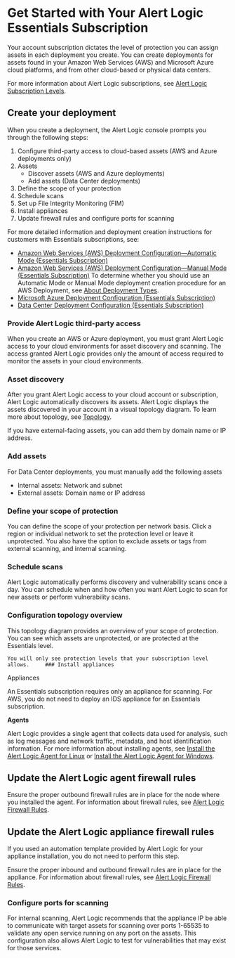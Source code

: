 # Get Started with Your Alert Logic Essentials Subscription

Your account subscription dictates the level of protection you can assign assets in each deployment you create. You can create deployments for assets found in your Amazon Web Services (AWS) and Microsoft Azure cloud platforms, and from other cloud-based or physical data centers.

For more information about Alert Logic subscriptions, see [Alert Logic Subscription Levels](subscription-levels.md).

## Create your deployment

When you create a deployment, the Alert Logic console prompts you through the following steps:

1. Configure   third-party access to cloud-based assets (AWS and Azure deployments only)
2. Assets
   * Discover assets (AWS and Azure deployments)
   * Add assets (Data Center deployments)
4. Define the scope of your protection
5. Schedule scans
6. Set up File Integrity Monitoring (FIM)
7. Install appliances
8. Update firewall rules and configure ports for scanning

For more detailed information and deployment creation instructions for customers with Essentials subscriptions, see:

* [Amazon Web Services (AWS) Deployment Configuration—Automatic Mode (Essentials Subscription)](../deploy/aws-auto-essentials.md#create-aws-auto-deployment)
* [Amazon Web Services (AWS) Deployment Configuration—Manual Mode (Essentials Subscription)](../deploy/aws-manual-essentials.md)
      To determine whether you should use an Automatic Mode or Manual Mode deployment creation procedure for an AWS Deployment, see [About  Deployment Types](about-deployment-types.md).    
* [Microsoft Azure Deployment Configuration (Essentials Subscription)](../deploy/azure-essentials.md)
* [Data Center Deployment Configuration (Essentials Subscription)](../deploy/data-center-essentials.md)

### Provide Alert Logic third-party access

When you create an AWS or Azure deployment, you must grant Alert Logic access to your cloud environments for asset discovery and scanning. The access granted Alert Logic provides only the amount of access required to monitor the assets in your cloud environments.

### Asset discovery

After you grant Alert Logic access  to your cloud account or subscription, Alert Logic automatically discovers its assets. Alert Logic displays the assets discovered in your account in a visual topology diagram. To learn more about topology, see [Topology](../../../../analyze/topology.md).

If you have external-facing assets, you can add them by domain name or IP address.

### Add assets

For Data Center deployments, you must manually add the following assets

* Internal assets: Network and subnet
* External assets: Domain name or IP address

### Define your scope of protection

You can define the scope of your protection per network basis. Click a region or individual network to set the protection level or leave it unprotected. You also have the option to exclude assets or tags from external scanning, and internal scanning.

### Schedule scans

Alert Logic automatically performs discovery and vulnerability scans once a day. You can schedule when and how often you want Alert Logic to scan for new assets or perform vulnerability scans.

### Configuration topology overview

This topology diagram provides an overview of your scope of protection. You can see which assets are unprotected, or are protected at the Essentials level.

    You will only see protection levels that your subscription level allows.     ### Install appliances

Appliances

An Essentials subscription requires only an appliance for scanning. For AWS, you do not need to deploy an IDS appliance for an Essentials subscription.

**Agents**

Alert Logic provides a single agent that collects data used for analysis, such as log messages and network traffic, metadata, and host identification information. For more information about installing agents, see [Install the Alert Logic Agent for Linux](../../prepare/alert-logic-agent-linux.md) or [Install the Alert Logic Agent for Windows](../../prepare/alert-logic-agent-windows.md).

## Update the Alert Logic agent firewall rules

Ensure the proper outbound firewall rules are in place for the node where you installed the agent. For information about firewall rules, see [Alert Logic Firewall Rules](https://docs.alertlogic.com/requirements/us-firewall-rules.htm).

## Update the Alert Logic appliance firewall rules

If you used an automation template provided by Alert Logic for your appliance installation, you do not need to perform this step.

Ensure the proper inbound and outbound firewall rules are in place for the appliance. For information about firewall rules, see [Alert Logic Firewall Rules](https://docs.alertlogic.com/requirements/us-firewall-rules.htm).

### Configure ports for scanning

For internal scanning, Alert Logic recommends that the appliance IP be able to communicate with target assets for scanning over ports 1-65535 to validate any open service running on any port on the assets. This configuration also allows Alert Logic to test for vulnerabilities that may exist for those services.
